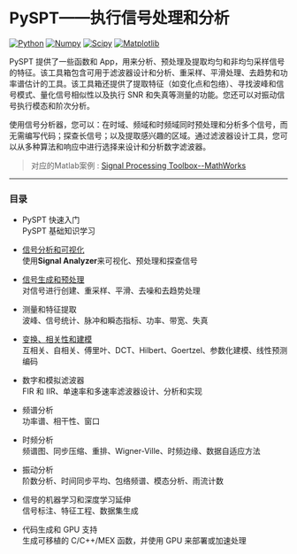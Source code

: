 # PySPT——执行信号处理和分析
[![Python](https://img.shields.io/badge/python-3.9-blue)](https://docs.python.org/zh-cn/3.9/)
[![Numpy](https://img.shields.io/badge/numpy-1.22.0-brightgreen)](https://numpy.org/doc/stable/)
[![Scipy](https://img.shields.io/badge/scipy-1.9.0-brightgreen)](https://docs.scipy.org/doc/)
[![Matplotlib](https://img.shields.io/badge/matplotlib-3.5.1-brightgreen)](https://matplotlib.org/3.5.1/index.html)

PySPT 提供了一些函数和 App，用来分析、预处理及提取均匀和非均匀采样信号的特征。该工具箱包含可用于滤波器设计和分析、重采样、平滑处理、去趋势和功率谱估计的工具。该工具箱还提供了提取特征（如变化点和包络）、寻找波峰和信号模式、量化信号相似性以及执行 SNR 和失真等测量的功能。您还可以对振动信号执行模态和阶次分析。

使用信号分析器，您可以：在时域、频域和时频域同时预处理和分析多个信号，而无需编写代码；探查长信号；以及提取感兴趣的区域。通过滤波器设计工具，您可以从多种算法和响应中进行选择来设计和分析数字滤波器。

> 对应的Matlab案例 : [Signal Processing Toolbox--MathWorks](https://ww2.mathworks.cn/help/signal/index.html?s_tid=CRUX_lftnav)  

---
### 目录  
- PySPT 快速入门  
PySPT 基础知识学习

- [信号分析和可视化](./Content/Signal_Processing_Toolbox快速入门.md)  
使用**Signal Analyzer**来可视化、预处理和探查信号

- [信号生成和预处理](./Content/信号生成和预处理.md)  
对信号进行创建、重采样、平滑、去噪和去趋势处理

- 测量和特征提取  
波峰、信号统计、脉冲和瞬态指标、功率、带宽、失真

- [变换、相关性和建模](./Content/变换、相关性和建模.md)  
互相关、自相关、傅里叶、DCT、Hilbert、Goertzel、参数化建模、线性预测编码

- 数字和模拟滤波器  
FIR 和 IIR、单速率和多速率滤波器设计、分析和实现

- 频谱分析  
功率谱、相干性、窗口

- 时频分析  
频谱图、同步压缩、重排、Wigner-Ville、时频边缘、数据自适应方法

- 振动分析  
阶数分析、时间同步平均、包络频谱、模态分析、雨流计数

- 信号的机器学习和深度学习延伸  
信号标注、特征工程、数据集生成

- 代码生成和 GPU 支持  
生成可移植的 C/C++/MEX 函数，并使用 GPU 来部署或加速处理
